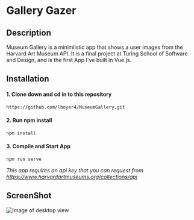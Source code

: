 # Gallery Gazer

## Description

Museum Gallery is a minimlistic app that shows a user images from the Harvard Art Museum API. It is a final project at Turing School of Software and Design, and is the first App I've built in Vue.js.

## Installation

  #### 1. Clone down and cd in to this repository 
  
  ```https://github.com/lboyer4/MuseumGallery.git```
  
  #### 2. Run npm install
  
  ```npm install```
  
  #### 3. Compile and Start App
  
  ```npm run serve```

_This app requires an api key that you can request from https://www.harvardartmuseums.org/collections/api_

## ScreenShot

![Image of desktop view](./src/assets/screenshotgallery.png)

